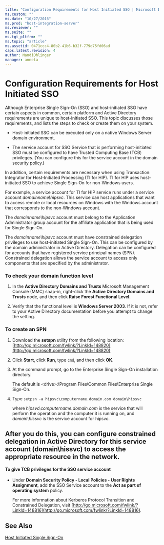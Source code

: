 ```yaml
---
title: "Configuration Requirements for Host Initiated SSO | Microsoft Docs"
ms.custom: ""
ms.date: "10/27/2016"
ms.prod: "host-integration-server"
ms.reviewer: ""
ms.suite: ""
ms.tgt_pltfrm: ""
ms.topic: "article"
ms.assetid: 0471ccc4-80b2-41b6-b32f-779d75fd06ad
caps.latest.revision: 4
author: MandiOhlinger
manager: anneta
---
```

# Configuration Requirements for Host Initiated SSO
Although Enterprise Single Sign-On (SSO) and host-initiated SSO have certain aspects in common, certain platform and Active Directory requirements are unique to host-initiated SSO. This topic discusses those requirements, and lists the steps to check or create them on your system.  
  
-   Host-initiated SSO can be executed only on a native Windows Server domain environment.  
  
-   The service account for SSO Service that is performing host-initiated SSO must be configured to have Trusted Computing Base (TCB) privileges. (You can configure this for the service account in the domain security policy.)  
  
 In addition, certain requirements are necessary when using Transaction Integrator for Host-Initiated Processing (TI for HIP). TI for HIP uses host-initiated SSO to achieve Single Sign-On for non-Windows users.  
  
 For example, a service account for TI for HIP service runs under a service account *domainname\hipsvc*. This service can host applications that want to access remote or local resources on Windows with the Windows account that corresponds to the non-Windows account.  
  
 The *domainname\hipsvc* account must belong to the Application Administrator group account for the affiliate application that is being used for Single Sign-On.  
  
 The *domainname\hipsvc* account must have constrained delegation privileges to use host-initiated Single Sign-On. This can be configured by the domain administrator in Active Directory. Delegation can be configured for accounts that have registered service principal names (SPN). Constrained delegation allows the service account to access only components that are specified by the administrator.  
  
### To check your domain function level  
  
1.  In the **Active Directory Domains and Trusts** Microsoft Management Console (MMC) snap-in, right-click the **Active Directory Domains and Trusts** node, and then click **Raise Forest Functional Level**.  
  
2.  Verify that the functional level is **Windows Server 2003**. If it is not, refer to your Active Directory documentation before you attempt to change the setting.  
  
### To create an SPN  
  
1.  Download the **setspn** utility from the following location: [http://go.microsoft.com/fwlink/?LinkId=148820](http://go.microsoft.com/fwlink/?LinkId=148820)  
  
2.  Click **Start**, click **Run**, type `cmd`, and then click **OK**.  
  
3.  At the command prompt, go to the Enterprise Single Sign-On installation directory.  
  
     The default is \<drive>:\Program Files\Common Files\Enterprise Single Sign-On.  
  
4.  Type `setpsn -a hipsvc\computername.domain.com domain\hissvc`  
  
     where *hipsvc\computername.domain.com* is the service that will perform the operation and the computer it is running on, and *domain\hissvc* is the service account for hipsvc.  
  
## After you do this, you can configure constrained delegation in Active Directory for this service account (domain\hissvc) to access the appropriate resource in the network.  
  
#### To give TCB privileges for the SSO service account  
  
-   Under **Domain Security Policy - Local Policies - User Rights Assignment**, add the SSO Service account to the **Act as part of operating system** policy.  
  
     For more information about Kerberos Protocol Transition and Constrained Delegation, visit [http://go.microsoft.com/fwlink/?LinkId=148816](http://go.microsoft.com/fwlink/?LinkId=148816).  
  
## See Also  
 [Host Initiated Single Sign-On](../esso/host-initiated-single-sign-on.md)